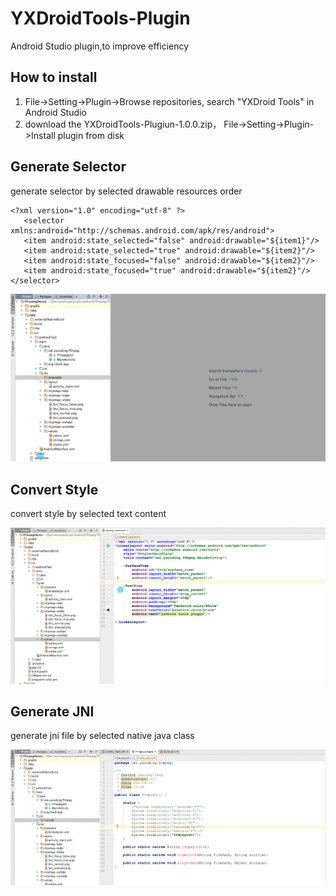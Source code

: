 # YXDroidTools-Plugin

Android Studio plugin,to improve efficiency
 
## How to install
1. File->Setting->Plugin->Browse repositories, search "YXDroid Tools" in Android Studio
2. download the YXDroidTools-Plugiun-1.0.0.zip， File->Setting->Plugin->Install plugin from disk

## Generate Selector
generate selector by selected drawable resources order
~~~
<?xml version="1.0" encoding="utf-8" ?>
   <selector xmlns:android="http://schemas.android.com/apk/res/android">
   <item android:state_selected="false" android:drawable="${item1}"/>
   <item android:state_selected="true" android:drawable="${item2}"/>
   <item android:state_focused="false" android:drawable="${item2}"/>
   <item android:state_focused="true" android:drawable="${item2}"/>
</selector>
~~~
![](https://github.com/yxdroid/YXDroidTools-Plugin/blob/master/selector.gif?raw=true)

## Convert Style
convert style by selected text content

![](https://github.com/yxdroid/YXDroidTools-Plugin/blob/master/style.gif?raw=true)

## Generate JNI
generate jni file by selected native java class

![](https://github.com/yxdroid/YXDroidTools-Plugin/blob/master/jni.gif?raw=true)

